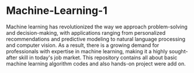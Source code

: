 # Machine-Learning-1
Machine learning has revolutionized the way we approach problem-solving and decision-making, with applications ranging from personalized recommendations and predictive modeling to natural language processing and computer vision. As a result, there is a growing demand for professionals with expertise in machine learning, making it a highly sought-after skill in today's job market.
This repository contains all about basic machine learning algorithm codes and also hands-on project were add on.
